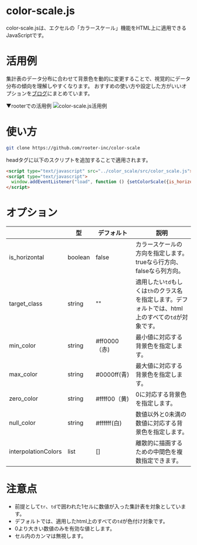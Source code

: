 # color-scale.js

color-scale.jsは、エクセルの「カラースケール」機能をHTML上に適用できるJavaScriptです。

# 活用例

集計表のデータ分布に合わせて背景色を動的に変更することで、視覚的にデータ分布の傾向を理解しやすくなります。
おすすめの使い方や設定した方がいいオプションを[ブログ](https://rooter.jp/programming/javascript-color-scale/)にまとめています。

▼rooterでの活用例
<img src="./images/sample.png" alt="color-scale.js活用例">

# 使い方

```bash
git clone https://github.com/rooter-inc/color-scale
```

headタグに以下のスクリプトを追加することで適用されます。
```html
<script type="text/javascript" src="../color_scale/src/color_scale.js"></script>
<script type="text/javascript">
  window.addEventListener("load", function () {setColorScale({is_horizontal: true})});
</script>
```

# オプション

|   |型| デフォルト  | 説明 |
| ------------ |  ------------ | ------------ | ------------ |
| is_horizontal | boolean | false | カラースケールの方向を指定します。trueなら行方向、falseなら列方向。  |
| target_class  | string | "" | 適用したい`td`もしくは`th`のクラス名を指定します。デフォルトでは、html上のすべての`td`が対象です。|
| min_color  | string | #ff0000（赤)  | 最小値に対応する背景色を指定します。 |
| max_color  | string | #0000ff(青) | 最大値に対応する背景色を指定します。|
| zero_color  | string | #ffff00（黄) | 0に対応する背景色を指定します。 |
| null_color  | string | #ffffff(白) | 数値以外と0未満の数値に対応する背景色を指定します。 |
| interpolationColors | list | [] | 離散的に描画するための中間色を複数指定できます。 |

# 注意点

- 前提として`tr`、`td`で囲われた1セルに数値が入った集計表を対象としています。
- デフォルトでは、適用したhtml上のすべての`td`が色付け対象です。
- 0より大きい数値のみを有効な値とします。
- セル内のカンマは無視します。

